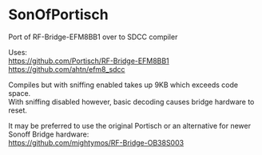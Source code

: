 # SonOfPortisch
Port of RF-Bridge-EFM8BB1 over to SDCC compiler


Uses:  
https://github.com/Portisch/RF-Bridge-EFM8BB1  
https://github.com/ahtn/efm8_sdcc  

Compiles but with sniffing enabled takes up 9KB which exceeds code space.  
With sniffing disabled however, basic decoding causes bridge hardware to reset.  

It may be preferred to use the original Portisch or an alternative for newer Sonoff Bridge hardware:  
https://github.com/mightymos/RF-Bridge-OB38S003  

